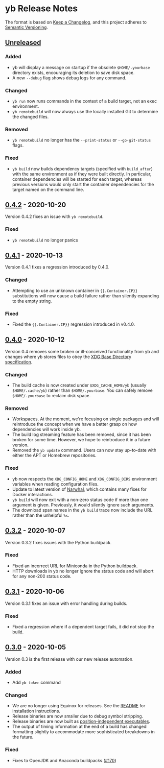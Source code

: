 # yb Release Notes

The format is based on [Keep a Changelog][], and this project adheres to
[Semantic Versioning](https://semver.org/spec/v2.0.0.html).

[Keep a Changelog]: https://keepachangelog.com/en/1.0.0/
[Unreleased]: https://github.com/yourbase/yb/compare/v0.4.2...HEAD

## [Unreleased][]

### Added

-  yb will display a message on startup if the obsolete `$HOME/.yourbase`
   directory exists, encouraging its deletion to save disk space.
-  A new `--debug` flag shows debug logs for any command.

### Changed

-  `yb run` now runs commands in the context of a build target, not an
   exec environment.
-  `yb remotebuild` will now always use the locally installed Git to determine
   the changed files.

### Removed

-  `yb remotebuild` no longer has the `--print-status` or `--go-git-status` flags.

### Fixed

-  `yb build` now builds dependency targets (specified with `build_after`)
   with the same environment as if they were built directly. In particular,
   container dependencies will be started for each target, whereas previous
   versions would only start the container dependencies for the target named
   on the command line.

## [0.4.2][] - 2020-10-20

Version 0.4.2 fixes an issue with `yb remotebuild`.

[0.4.2]: https://github.com/yourbase/yb/releases/tag/v0.4.2

### Fixed

-  `yb remotebuild` no longer panics

## [0.4.1][] - 2020-10-13

Version 0.4.1 fixes a regression introduced by 0.4.0.

[0.4.1]: https://github.com/yourbase/yb/releases/tag/v0.4.1

### Changed

-  Attempting to use an unknown container in `{{.Container.IP}}` substitutions
   will now cause a build failure rather than silently expanding to the
   empty string.

### Fixed

-  Fixed the `{{.Container.IP}}` regression introduced in v0.4.0.

## [0.4.0][] - 2020-10-12

Version 0.4 removes some broken or ill-conceived functionality from yb and
changes where yb stores files to obey the [XDG Base Directory specification][].

[0.4.0]: https://github.com/yourbase/yb/releases/tag/v0.4.0
[XDG Base Directory specification]: https://specifications.freedesktop.org/basedir-spec/basedir-spec-latest.html

### Changed

-  The build cache is now created under `$XDG_CACHE_HOME/yb`
   (usually `$HOME/.cache/yb`) rather than `$HOME/.yourbase`.
   You can safely remove `$HOME/.yourbase` to reclaim disk space.

### Removed

-  Workspaces. At the moment, we're focusing on single packages and will
   reintroduce the concept when we have a better grasp on how dependencies will
   work inside yb.
-  The build log streaming feature has been removed, since it has been broken
   for some time. However, we hope to reintroduce it in a future version.
-  Removed the `yb update` command. Users can now stay up-to-date with either
   the APT or Homebrew repositories.

### Fixed

-  yb now respects the `XDG_CONFIG_HOME` and `XDG_CONFIG_DIRS` environment
   variables when reading configuration files.
-  Update to latest version of [Narwhal](https://github.com/yourbase/narwhal),
   which contains many fixes for Docker interactions.
-  `yb build` will now exit with a non-zero status code if more than one
   argument is given. Previously, it would silently ignore such arguments.
-  The download span names in the `yb build` trace now include the URL rather
   than the unhelpful `%s`.

## [0.3.2][] - 2020-10-07

Version 0.3.2 fixes issues with the Python buildpack.

[0.3.2]: https://github.com/yourbase/yb/releases/tag/v0.3.2

### Fixed

-  Fixed an incorrect URL for Miniconda in the Python buildpack.
-  HTTP downloads in yb no longer ignore the status code and will abort for
   any non-200 status code.

## [0.3.1][] - 2020-10-06

Version 0.3.1 fixes an issue with error handling during builds.

[0.3.1]: https://github.com/yourbase/yb/releases/tag/v0.3.1

### Fixed

-  Fixed a regression where if a dependent target fails, it did not stop
   the build.

## [0.3.0][] - 2020-10-05

Version 0.3 is the first release with our new release automation.

[0.3.0]: https://github.com/yourbase/yb/releases/tag/v0.3.0

### Added

-  Add `yb token` command

### Changed

-  We are no longer using Equinox for releases. See the
   [README](https://github.com/yourbase/yb/blob/main/README.md) for installation
   instructions.
-  Release binaries are now smaller due to debug symbol stripping.
-  Release binaries are now built as [position-independent executables][].
-  The output of timing information at the end of a build has changed formatting
   slightly to accommodate more sophisticated breakdowns in the future.

[position-independent executables]: https://en.wikipedia.org/wiki/Position-independent_code

### Fixed

-  Fixes to OpenJDK and Anaconda buildpacks
   ([#170](https://github.com/yourbase/yb/pull/170))
